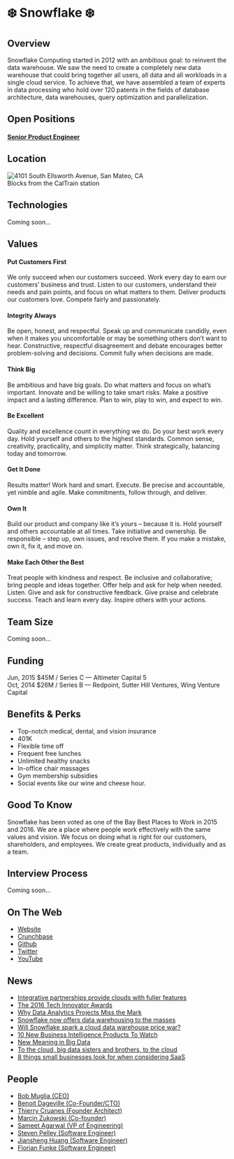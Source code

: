 # ❄️ Snowflake ❄️

## Overview
Snowflake Computing started in 2012 with an ambitious goal: to reinvent the data warehouse. We saw the need to create a completely new data warehouse that could bring together all users, all data and all workloads in a single cloud service.
To achieve that, we have assembled a team of experts in data processing who hold over 120 patents in the fields of database architecture, data warehouses, query optimization and parallelization.

## Open Positions
#### [Senior Product Engineer](https://github.com/the31337/jobs/blob/master/snowflake/senior-product-engineer.md)

## Location
![4101 South Ellsworth Avenue, San Mateo, CA](http://maps.googleapis.com/maps/api/staticmap?center=101+South+Ellsworth+Avenue,+San+Mateo,+CA&zoom=13&scale=false&size=600x300&maptype=roadmap&format=png&visual_refresh=true&markers=size:mid%7Ccolor:0xff0000%7Clabel:1%7C101+South+Ellsworth+Avenue,+San+Mateo,+CA)  
Blocks from the CalTrain station

## Technologies
Coming soon...

## Values
#### Put Customers First
We only succeed when our customers succeed. Work every day to earn our customers’ business and trust. Listen to our customers, understand their needs and pain points, and focus on what matters to them. Deliver products our customers love. Compete fairly and passionately.

#### Integrity Always
Be open, honest, and respectful. Speak up and communicate candidly, even when it makes you uncomfortable or may be something others don’t want to hear. Constructive, respectful disagreement and debate encourages better problem-solving and decisions. Commit fully when decisions are made.

#### Think Big
Be ambitious and have big goals. Do what matters and focus on what’s important. Innovate and be willing to take smart risks. Make a positive impact and a lasting difference. Plan to win, play to win, and expect to win.

#### Be Excellent
Quality and excellence count in everything we do. Do your best work every day. Hold yourself and others to the highest standards. Common sense, creativity, practicality, and simplicity matter. Think strategically, balancing today and tomorrow.

#### Get It Done
Results matter! Work hard and smart. Execute. Be precise and accountable, yet nimble and agile. Make commitments, follow through, and deliver.

#### Own It
Build our product and company like it’s yours – because it is. Hold yourself and others accountable at all times. Take initiative and ownership. Be responsible – step up, own issues, and resolve them. If you make a mistake, own it, fix it, and move on.

#### Make Each Other the Best
Treat people with kindness and respect. Be inclusive and collaborative; bring people and ideas together. Offer help and ask for help when needed. Listen. Give and ask for constructive feedback. Give praise and celebrate success. Teach and learn every day. Inspire others with your actions.

## Team Size
Coming soon...

## Funding
Jun, 2015	$45M / Series C	—	Altimeter Capital	5  
Oct, 2014	$26M / Series B	—	Redpoint, Sutter Hill Ventures, Wing Venture Capital  

## Benefits & Perks
+ Top-notch medical, dental, and vision insurance
+ 401K
+ Flexible time off
+ Frequent free lunches
+ Unlimited healthy snacks
+ In-office chair massages
+ Gym membership subsidies
+ Social events like our wine and cheese hour.

## Good To Know
Snowflake has been voted as one of the Bay Best Places to Work in 2015 and 2016. We are a place
where people work effectively with the same values and vision. We focus on doing what is right for
our customers, shareholders, and employees. We create great products, individually and as a team.

## Interview Process
Coming soon...

## On The Web
+ [Website](https://www.snowflake.net/)  
+ [Crunchbase](https://www.crunchbase.com/organization/snowflake-computing)  
+ [Github](https://github.com/snowflakedb)  
+ [Twitter](https://twitter.com/SnowflakeDB?ref_src=twsrc%5Egoogle%7Ctwcamp%5Eserp%7Ctwgr%5Eauthor)  
+ [YouTube](https://www.youtube.com/user/snowflakecomputing)

## News
+ [Integrative partnerships provide clouds with fuller features](http://siliconangle.com/blog/2016/12/02/integrative-partnerships-provide-clouds-fuller-features-reinvent)
+ [The 2016 Tech Innovator Awards](http://www.crn.com/slide-shows/data-center/300082800/the-2016-tech-innovator-awards.htm/pgno/0/2)
+ [Why Data Analytics Projects Miss the Mark](http://www.cioinsight.com/it-strategy/big-data/slideshows/why-data-analytics-projects-miss-the-mark.html)
+ [Snowflake now offers data warehousing to the masses](http://www.infoworld.com/article/3132720/big-data/snowflake-now-offers-data-warehousing-to-the-masses.html)
+ [Will Snowflake spark a cloud data warehouse price war?](http://www.zdnet.com/article/will-snowflake-spark-a-cloud-data-warehouse-price-war/)
+ [10 New Business Intelligence Products To Watch
](http://www.crn.com/slide-shows/applications-os/300082422/10-new-business-intelligence-products-to-watch.htm/pgno/0/9)
+ [New Meaning in Big Data](http://www.dataversity.net/new-meaning-big-data/)
+ [To the cloud, big data sisters and brothers, to the cloud](http://www.zdnet.com/article/to-the-cloud-big-data-sisters-and-brothers-to-the-cloud/)
+ [8 things small businesses look for when considering SaaS](http://www.cio.com/article/3124427/small-business/8-things-small-business-look-for-when-considering-saas.html?nsdr=true&page=2)

## People
+ [Bob Muglia (CEO)](https://www.linkedin.com/in/bob-muglia-714ba592)
+ [Benoit Dageville (Co-Founder/CTO)](https://www.linkedin.com/in/benoit-dageville-3011845)
+ [Thierry Cruanes (Founder Architect)](https://www.linkedin.com/in/thierry-cruanes-3927363)
+ [Marcin Zukowski (Co-founder)](https://www.linkedin.com/in/marcinzukowski)
+ [Sameet Agarwal (VP of Engineering)](https://www.linkedin.com/in/sameet-agarwal-9a51282)
+ [Steven Pelley (Software Engineer)](https://www.linkedin.com/in/steven-pelley-87879125)
+ [Jiansheng Huang (Software Engineer)](https://www.linkedin.com/in/jianshenghuang)
+ [Florian Funke (Software Engineer)](https://www.linkedin.com/in/ffunke)
